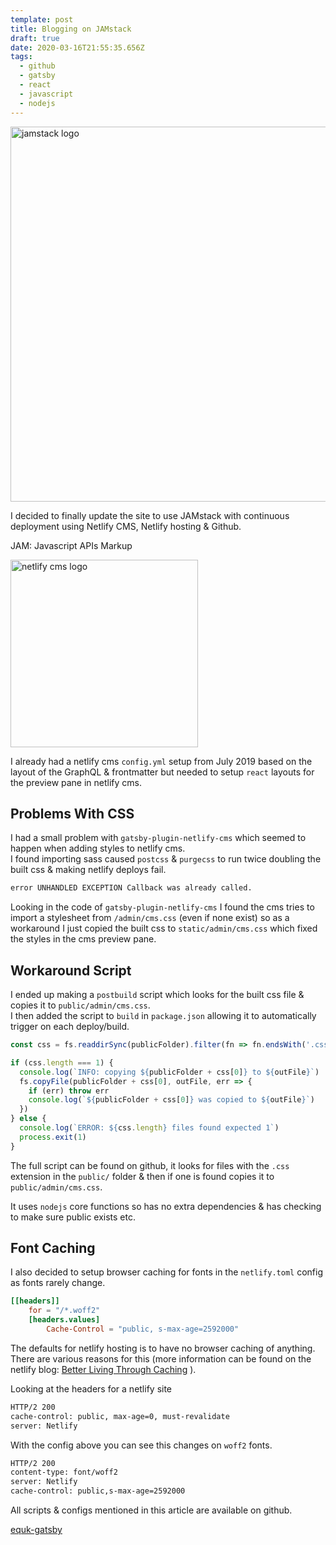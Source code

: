 ```yaml
---
template: post
title: Blogging on JAMstack
draft: true
date: 2020-03-16T21:55:35.656Z
tags:
  - github
  - gatsby
  - react
  - javascript
  - nodejs
---
```

<p class="text-center"><img src="/media/images/jamstack-full-logo.svg" alt="jamstack logo" width="600px" class="inline"></p>

I decided to finally update the site to use JAMstack with continuous deployment using Netlify CMS, Netlify hosting & Github.

JAM: Javascript APIs Markup

<p class="text-center"><img src="/media/images/netlify_cms_500.png" alt="netlify cms logo" width="300px" class="inline"></p>

I already had a netlify cms `config.yml` setup from July 2019 based on the layout of the GraphQL & frontmatter but needed to setup `react` layouts for the preview pane in netlify cms.

## Problems With CSS

I had a small problem with `gatsby-plugin-netlify-cms` which seemed to happen when adding styles to netlify cms.<br/> I found importing sass caused `postcss` & `purgecss` to run twice doubling the built css & making netlify deploys fail.

```sh
error UNHANDLED EXCEPTION Callback was already called.
```

Looking in the code of `gatsby-plugin-netlify-cms` I found the cms tries to import a stylesheet from `/admin/cms.css` (even if none exist) so as a workaround I just copied the built css to `static/admin/cms.css` which fixed the styles in the cms preview pane.

## Workaround Script

I ended up making a `postbuild` script which looks for the built css file & copies it to `public/admin/cms.css`.<br/> I then added the script to `build` in `package.json` allowing it to automatically trigger on each deploy/build.

```js
const css = fs.readdirSync(publicFolder).filter(fn => fn.endsWith('.css'))

if (css.length === 1) {
  console.log(`INFO: copying ${publicFolder + css[0]} to ${outFile}`)
  fs.copyFile(publicFolder + css[0], outFile, err => {
    if (err) throw err
    console.log(`${publicFolder + css[0]} was copied to ${outFile}`)
  })
} else {
  console.log(`ERROR: ${css.length} files found expected 1`)
  process.exit(1)
}
```

The full script can be found on github, it looks for files with the `.css` extension in the `public/` folder & then if one is found copies it to `public/admin/cms.css`.

It  uses `nodejs` core functions so has no extra dependencies & has checking to make sure public exists etc.

## Font Caching

I also decided to setup browser caching for fonts in the `netlify.toml` config as fonts rarely change.

```toml
[[headers]]
    for = "/*.woff2"
    [headers.values]
        Cache-Control = "public, s-max-age=2592000"
```

The defaults for netlify hosting is to have no browser caching of anything.<br /> There are various reasons for this (more information can be found on the netlify blog: <a href="https://www.netlify.com/blog/2017/02/23/better-living-through-caching/" target="_blank" aria-label="go to netlify blogpost" rel="noopener noreferrer">Better Living Through Caching</a> ).

Looking at the headers for a netlify site

```sh
HTTP/2 200
cache-control: public, max-age=0, must-revalidate
server: Netlify
```

With the config above you can see this changes on `woff2` fonts.

```sh
HTTP/2 200
content-type: font/woff2
server: Netlify
cache-control: public,s-max-age=2592000
```
All scripts & configs mentioned in this article are available on github.

<a class="github" href="https://github.com/equk/" aria-label="View on GitHub" target="_blank" rel="noopener noreferrer"><i class="fa fa-github"></i> equk-gatsby</a>